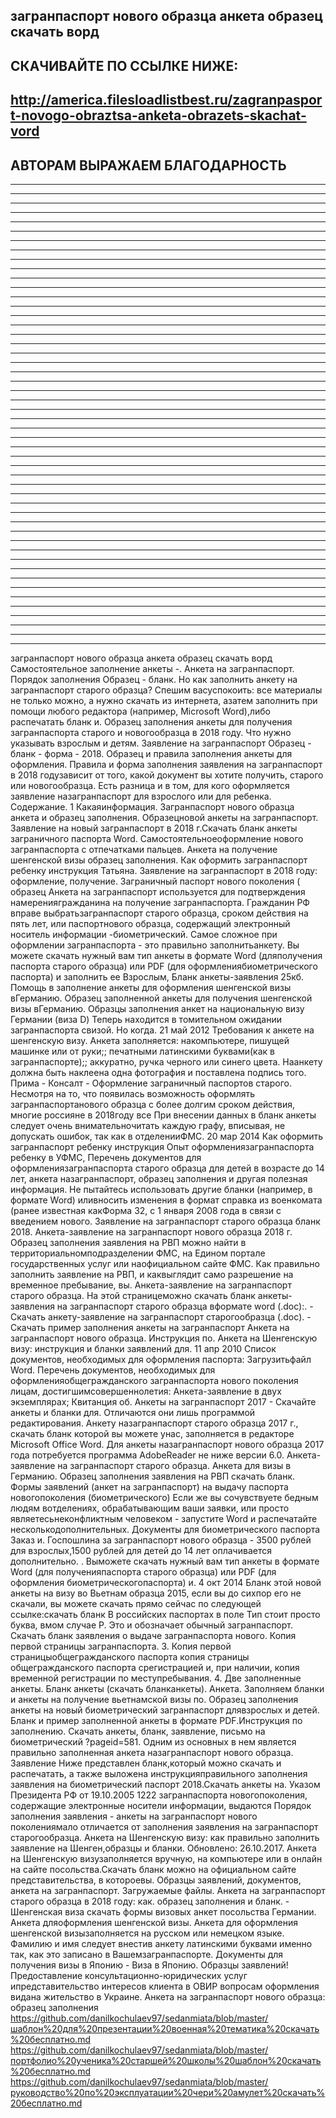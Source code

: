 загранпаспорт нового образца анкета образец скачать ворд
--------------------------------------------------
СКАЧИВАЙТЕ ПО ССЫЛКЕ НИЖЕ:
--------------------------------------------------
http://america.filesloadlistbest.ru/zagranpasport-novogo-obraztsa-anketa-obrazets-skachat-vord
--------------------------------------------------
АВТОРАМ ВЫРАЖАЕМ БЛАГОДАРНОСТЬ
--------------------------------------------------
--------------------------------------------------
--------------------------------------------------
--------------------------------------------------
--------------------------------------------------
--------------------------------------------------
--------------------------------------------------
--------------------------------------------------
--------------------------------------------------
--------------------------------------------------
--------------------------------------------------
--------------------------------------------------
--------------------------------------------------
--------------------------------------------------
--------------------------------------------------
--------------------------------------------------
--------------------------------------------------
--------------------------------------------------
--------------------------------------------------
--------------------------------------------------
--------------------------------------------------
--------------------------------------------------
--------------------------------------------------
--------------------------------------------------
--------------------------------------------------
--------------------------------------------------
--------------------------------------------------
--------------------------------------------------
--------------------------------------------------
--------------------------------------------------
--------------------------------------------------
--------------------------------------------------
--------------------------------------------------
--------------------------------------------------
--------------------------------------------------
--------------------------------------------------
--------------------------------------------------
--------------------------------------------------
--------------------------------------------------
--------------------------------------------------
--------------------------------------------------
--------------------------------------------------
--------------------------------------------------
--------------------------------------------------
--------------------------------------------------
--------------------------------------------------
--------------------------------------------------
--------------------------------------------------
--------------------------------------------------
--------------------------------------------------
--------------------------------------------------
загранпаспорт нового образца анкета образец скачать ворд Самостоятельное заполнение анкеты -. Анкета на загранпаспорт. Порядок заполнения  Образец - бланк. Но как заполнить анкету на загранпаспорт старого образца?  Спешим васуспокоить: все материалы не только можно, а нужно скачать из интернета, азатем заполнить при помощи любого редактора (например, Microsoft Word),либо распечатать бланк и. Образец заполнения анкеты для получения загранпаспорта старого и новогообразца в 2018 году. Что нужно указывать взрослым и детям. Заявление на загранпаспорт  Образец - бланк - форма - 2018. Образец и правила заполнения анкеты для оформления. Правила и форма заполнения заявления на загранпаспорт в 2018 годузависит от того, какой документ вы хотите получить, старого или новогообразца. Есть разница и в том, для кого оформляется заявление назагранпаспорт  для взрослого или для ребенка. Содержание. 1 Какаяинформация. Загранпаспорт нового образца анкета и образец заполнения. Образецновой анкеты на загранпаспорт. Заявление на новый загранпаспорт в 2018 г.Скачать бланк анкеты заграничного паспорта Word. Самостоятельноеоформление нового загранпаспорта с отпечатками пальцев. Анкета на получение шенгенской визы  образец заполнения. Как оформить загранпаспорт ребенку инструкция  Татьяна. Заявление на загранпаспорт в 2018 году: оформление, получение. Заграничный паспорт нового поколения ( образец
Анкета на загранпаспорт используется для подтверждения намерениягражданина на получение загранпаспорта. Гражданин РФ вправе выбратьзагранпаспорт старого образца, сроком действия на пять лет, или паспортнового образца, содержащий электронный носитель информации -биометрический. Самое сложное при оформлении загранпаспорта - это правильно заполнитьанкету.  Вы можете скачать нужный вам тип анкеты в формате Word (дляполучения паспорта старого образца) или PDF (для оформлениябиометрического паспорта) и заполнить ее  Взрослым, Бланк анкеты-заявления 25кб. Помощь в заполнение анкеты для оформления шенгенской визы вГерманию. Образец заполненной анкеты для получения шенгенской визы вГерманию.  Образцы заполнения анкет на национальную визу Германии (виза D)  Теперь находится в томительном ожидании загранпаспорта свизой. Но когда. 21 май 2012  Требования к анкете на шенгенскую визу. Анкета заполняется: накомпьютере, пишущей машинке или от руки;; печатными латинскими буквами(как в загранпаспорте);; аккуратно, ручка черного или синего цвета. Наанкету должна быть наклеена одна фотография и поставлена подпись того. Прима - Консалт - Оформление заграничный паспортов старого. Несмотря на то, что появилась возможность оформлять загранпаспортанового образца с более долгим сроком действия, многие россияне в 2018году все  При внесении данных в бланк анкеты следует очень внимательночитать каждую графу, вписывая, не допускать ошибок, так как в отделенииФМС. 20 мар 2014  Как оформить загранпаспорт ребенку инструкция  Опыт оформлениязагранпаспорта ребенку в УФМС, Перечень документов для оформлениязагранпаспорта старого образца для детей в возрасте до 14 лет, анкета назагранпаспорт, образец заполнения и другая полезная информация. Не пытайтесь использовать другие бланки (например, в формате Word) иливносить изменения в формат  справка из военкомата (ранее известная какФорма 32, с 1 января 2008 года в связи с введением нового. Заявление на загранпаспорт старого образца бланк 2018. Анкета-заявление на загранпаспорт нового образца 2018 г. Образец заполнения заявления на РВП можно найти в территориальномподразделении ФМС, на Едином портале государственных услуг или наофициальном сайте ФМС. Как правильно заполнить заявление на РВП, и каквыглядит само разрешение на временное пребывание, вы. Анкета-заявление на загранпаспорт старого образца. На этой страницеможно скачать бланк анкеты-заявления на загранпаспорт старого образца вформате word (.doc):. - Скачать анкету-заявление на загранпаспорт старогообразца (.doc). - Скачать пример заполнения анкеты на загранпаспорт
Анкета на загранпаспорт нового образца. Инструкция по. Анкета на Шенгенскую визу: инструкция и бланки заявлений для. 11 апр 2010  Список документов, необходимых для оформления паспорта: Загрузитьфайл Word. Перечень документов, необходимых для оформленияобщегражданского загранпаспорта нового поколения лицам, достигшимсовершеннолетия: Анкета-заявление в двух экземплярах; Квитанция об. Анкеты на загранпаспорт 2017 - Скачайте анкеты и бланки для. Отличаются они лишь программой редактирования. Анкету назагранпаспорт старого образца 2017 г., скачать бланк которой вы можете унас, заполняется в редакторе Microsoft Office Word. Для анкеты назагранпаспорт нового образца 2017 года потребуется программа AdobeReader не ниже версии 6.0. Анкета-заявление на загранпаспорт старого образца. Анкета для визы в Германию. Образец заполнения заявления на РВП  скачать бланк. Формы заявлений (анкет на загранпаспорт) на выдачу паспорта новогопоколения (биометрического)  Если же вы сочувствуете бедным людям вотделениях, обрабатывающим ваши заявки, или просто являетесьнеконфликтным человеком - запустите Word и распечатайте несколькодополнительных. Документы для биометрического паспорта    Заказ и. Госпошлина за загранпаспорт нового образца - 3500 рублей для взрослых,1500 рублей для детей до 14 лет оплачивается дополнительно. . Выможете скачать нужный вам тип анкеты в формате Word (для полученияпаспорта старого образца) или PDF (для оформления биометрическогопаспорта) и. 4 окт 2014  Бланк этой новой анкеты на визу во Вьетнам образца 2015, если вы до сихпор его не скачали, вы можете скачать прямо сейчас по следующей ссылке:скачать бланк  В российских паспортах в поле Тип стоит просто буква, вмом случае  P. Это и обозначает обычный загранпаспорт.
Скачать бланк заявления о выдаче загранпаспорта нового. Копия первой страницы загранпаспорта. 3. Копия первой страницыобщегражданского паспорта  копия страницы общегражданского паспорта срегистрацией и, при наличии, копия временной регистрации по меступребывания. 4. Две заполненные анкеты. Бланк анкеты (скачать бланканкеты). Анкета. Заполняем бланки и анкеты на получение вьетнамской визы по. Образец заполнения анкеты на новый биометрический загранпаспорт длявзрослых и детей. Бланк и пример заполненной анкеты в формате PDF.Инструкция по заполнению. Скачать анкеты, бланк, заявление, письмо на биометрический ?pageid=581. Одним из основных в нем является правильно заполненная анкета назагранпаспорт нового образца. Заявление  Ниже представлен бланк,который можно скачать и распечатать, а также выложена инструкцияправильного заполнения заявления на биометрический паспорт 2018.Скачать анкеты на. Указом Президента РФ от 19.10.2005  1222 загранпаспорта новогопоколения, содержащие электронные носители информации, выдаются Порядок заполнения заявления - анкеты на загранпаспорт нового поколениямало отличается от заполнения заявления на загранпаспорт старогообразца. Анкета на Шенгенскую визу: как правильно заполнить заявление на Шенген,образцы и бланки. Обновлено: 26.10.2017. Анкета на Шенгенскую визузаполняется вручную, на компьютере или в онлайн на сайте посольства.Скачать бланк можно на официальном сайте представительства, в котороевы. Образцы заявлений, документов, анкета на загранпаспорт. Загружаемые файлы. Анкета на загранпаспорт старого образца в 2018 году: как. образец заполнения и бланк. - Шенгенская виза
скачать формы визовых анкет посольства Германии. Анкета дляоформления шенгенской визы. Анкета для оформления шенгенской визызаполняется на русском или немецком языке. Фамилию и имя следует внестив анкету латинскими буквами  именно так, как это записано в Вашемзагранпаспорте. Документы для получения визы в Японию - Виза в Японию. Образцы заявлений! Предоставление консультационно-юридических услуг ипредставительство интересов клиента в ОВИР вопросам оформления видана жительство в Украине. Анкета на загранпаспорт нового образца: образец заполнения
https://github.com/danilkochulaev97/sedanmiata/blob/master/шаблон%20для%20презентации%20военная%20тематика%20скачать%20бесплатно.md
https://github.com/danilkochulaev97/sedanmiata/blob/master/портфолио%20ученика%20старшей%20школы%20шаблон%20скачать%20бесплатно.md
https://github.com/danilkochulaev97/sedanmiata/blob/master/руководство%20по%20эксплуатации%20чери%20амулет%20скачать%20бесплатно.md